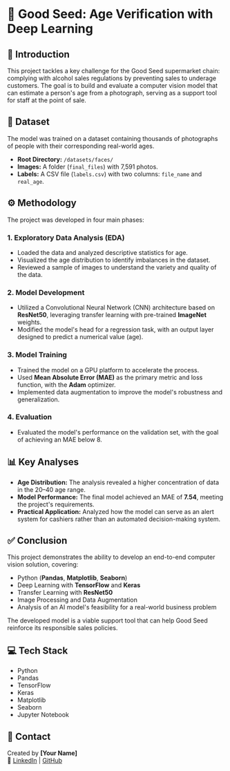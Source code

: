 # 🛒 Good Seed: Age Verification with Deep Learning

## 📌 Introduction
This project tackles a key challenge for the Good Seed supermarket chain: complying with alcohol sales regulations by preventing sales to underage customers. The goal is to build and evaluate a computer vision model that can estimate a person's age from a photograph, serving as a support tool for staff at the point of sale.

## 📂 Dataset
The model was trained on a dataset containing thousands of photographs of people with their corresponding real-world ages.

- **Root Directory:** `/datasets/faces/`
- **Images:** A folder (`final_files`) with 7,591 photos.
- **Labels:** A CSV file (`labels.csv`) with two columns: `file_name` and `real_age`.

## ⚙️ Methodology
The project was developed in four main phases:

### 1. Exploratory Data Analysis (EDA)
- Loaded the data and analyzed descriptive statistics for age.
- Visualized the age distribution to identify imbalances in the dataset.
- Reviewed a sample of images to understand the variety and quality of the data.

### 2. Model Development
- Utilized a Convolutional Neural Network (CNN) architecture based on **ResNet50**, leveraging transfer learning with pre-trained **ImageNet** weights.
- Modified the model's head for a regression task, with an output layer designed to predict a numerical value (age).

### 3. Model Training
- Trained the model on a GPU platform to accelerate the process.
- Used **Mean Absolute Error (MAE)** as the primary metric and loss function, with the **Adam** optimizer.
- Implemented data augmentation to improve the model's robustness and generalization.

### 4. Evaluation
- Evaluated the model's performance on the validation set, with the goal of achieving an MAE below 8.

## 📊 Key Analyses
- **Age Distribution:** The analysis revealed a higher concentration of data in the 20–40 age range.
- **Model Performance:** The final model achieved an MAE of **7.54**, meeting the project's requirements.
- **Practical Application:** Analyzed how the model can serve as an alert system for cashiers rather than an automated decision-making system.

## ✅ Conclusion
This project demonstrates the ability to develop an end-to-end computer vision solution, covering:

- Python (**Pandas**, **Matplotlib**, **Seaborn**)
- Deep Learning with **TensorFlow** and **Keras**
- Transfer Learning with **ResNet50**
- Image Processing and Data Augmentation
- Analysis of an AI model's feasibility for a real-world business problem

The developed model is a viable support tool that can help Good Seed reinforce its responsible sales policies.

## 💻 Tech Stack
- Python  
- Pandas  
- TensorFlow  
- Keras  
- Matplotlib  
- Seaborn  
- Jupyter Notebook  

## 🤝 Contact
Created by **[Your Name]**  
🔗 [LinkedIn](#) | [GitHub](#)
